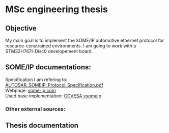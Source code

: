 # MSc engineering thesis
## Objective
My main goal is to implement the SOME/IP automotive ethernet protocol for resource-constrained environments. I am going to work with a STM32H747I-Disc0 developement board.
## SOME/IP documentations:
Specification I am refering to: [AUTOSAR_SOMEIP_Protocol_Specification.pdf](https://www.autosar.org/fileadmin/standards/R22-11/FO/AUTOSAR_PRS_SOMEIPProtocol.pdf)      
Webpage: [some-ip.com](https://some-ip.com/index.shtml)   
Used base implementation: [COVESA vsomeip](https://github.com/COVESA/vsomeip)    
### Other external sources:
## Thesis documentation
